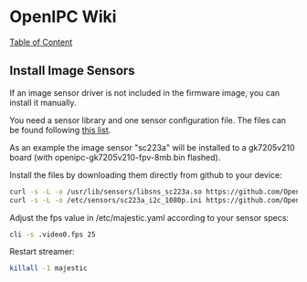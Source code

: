 # OpenIPC Wiki
[Table of Content](../README.md)

Install Image Sensors
-----------------------

If an image sensor driver is not included in the firmware image, you can install it manually.

You need a sensor library and one sensor configuration file.
The files can be found following [this list](firmware-sensors.md).

As an example the image sensor "sc223a" will be installed to a gk7205v210 board (with openipc-gk7205v210-fpv-8mb.bin flashed).

Install the files by downloading them directly from github to your device:
```sh
curl -s -L -o /usr/lib/sensors/libsns_sc223a.so https://github.com/OpenIPC/firmware/raw/master/general/package/goke-osdrv-gk7205v200/files/sensor/libsns_sc223a.so
curl -s -L -o /etc/sensors/sc223a_i2c_1080p.ini https://github.com/OpenIPC/firmware/raw/master/general/package/goke-osdrv-gk7205v200/files/sensor/config/sc223a_i2c_1080p.ini
```

Adjust the fps value in /etc/majestic.yaml according to your sensor specs:

```sh
cli -s .video0.fps 25
```

Restart streamer:

```sh
killall -1 majestic
```
